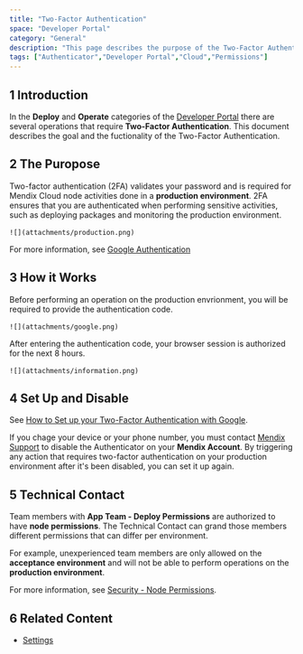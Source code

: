 ```yaml
---
title: "Two-Factor Authentication"
space: "Developer Portal"
category: "General"
description: "This page describes the purpose of the Two-Factor Authentication."
tags: ["Authenticator","Developer Portal","Cloud","Permissions"]
---
```


## 1 Introduction

In the **Deploy** and **Operate** categories of the [Developer Portal](http://home.mendix.com) there are several operations that require  **Two-Factor Authentication**.
This document describes the goal and the fuctionality of the Two-Factor Authentication.

## 2 The Puropose

Two-factor authentication (2FA) validates your password and is required for Mendix Cloud node activities done in a **production environment**. 2FA ensures that you are authenticated when performing sensitive activities, such as deploying packages and monitoring the production environment.

    ![](attachments/production.png)

For more information, see [Google Authentication](https://www.google.com/landing/2step/#tab=how-it-protects)

## 3 How it Works

Before performing an operation on the production envrionment, you will be required to provide the authentication code.

    ![](attachments/google.png)    

After entering the authentication code, your browser session is authorized for the next 8 hours.

    ![](attachments/information.png)  

## 4 Set Up and Disable

See [How to Set up your Two-Factor Authentication with Google](/howtogeneral/support/how-to-set-up-two-factor-authentication-with-google-authenticator).

If you chage your device or your phone number, you must contact [Mendix Support](https;//support.mendix.com) to disable the Authenticator on your **Mendix Account**.
By triggering any action that requires two-factor authentication on your production environment after it's been disabled, you can set it up again.

## 5 Technical Contact

Team members with **App Team - Deploy Permissions** are authorized to have **node permissions**. The Technical Contact can grand those members different permissions that can differ per environment. 

For example, unexperienced team members are only allowed on the **acceptance environment** and will not be able to perform operations on the **production environment**.


For more information, see [Security - Node Permissions](/developerportal/settings/node-permissions).

## 6 Related Content
 
*   [Settings](/developerportal/settings)
